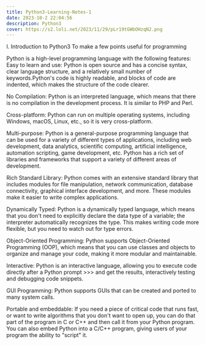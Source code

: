 ```yaml
---
title: Python3-Learning-Notes-1
date: 2023-10-2 22:04:56
description: Python3
cover: https://s2.loli.net/2023/11/29/pLr19tGWbOHzqN2.png
---
```


I. Introduction to Python3
To make a few points useful for programming

Python is a high-level programming language with the following features:
Easy to learn and use: Python is open source and has a concise syntax, clear language structure, and a relatively small number of keywords.Python's code is highly readable, and blocks of code are indented, which makes the structure of the code clearer.

No Compilation: Python is an interpreted language, which means that there is no compilation in the development process. It is similar to PHP and Perl.

Cross-platform: Python can run on multiple operating systems, including Windows, macOS, Linux, etc., so it is very cross-platform.

Multi-purpose: Python is a general-purpose programming language that can be used for a variety of different types of applications, including web development, data analytics, scientific computing, artificial intelligence, automation scripting, game development, etc. Python has a rich set of libraries and frameworks that support a variety of different areas of development.

Rich Standard Library: Python comes with an extensive standard library that includes modules for file manipulation, network communication, database connectivity, graphical interface development, and more. These modules make it easier to write complex applications.

Dynamically Typed: Python is a dynamically typed language, which means that you don't need to explicitly declare the data type of a variable; the interpreter automatically recognizes the type. This makes writing code more flexible, but you need to watch out for type errors.

Object-Oriented Programming: Python supports Object-Oriented Programming (OOP), which means that you can use classes and objects to organize and manage your code, making it more modular and maintainable.

Interactive: Python is an interactive language, allowing you to execute code directly after a Python prompt >>> and get the results, interactively testing and debugging code snippets.

GUI Programming: Python supports GUIs that can be created and ported to many system calls.

Portable and embeddable: If you need a piece of critical code that runs fast, or want to write algorithms that you don't want to open up, you can do that part of the program in C or C++ and then call it from your Python program. You can also embed Python into a C/C++ program, giving users of your program the ability to "script" it.

